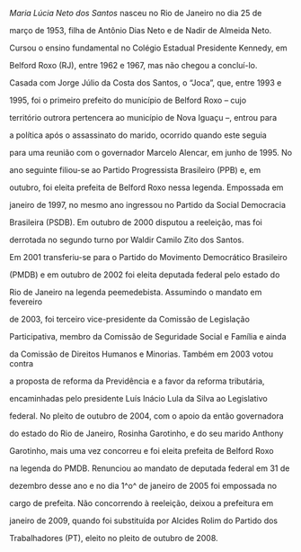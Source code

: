 

*Maria Lúcia Neto dos Santos* nasceu no Rio de Janeiro no dia 25 de

março de 1953, filha de Antônio Dias Neto e de Nadir de Almeida Neto.



Cursou o ensino fundamental no Colégio Estadual Presidente Kennedy, em

Belford Roxo (RJ), entre 1962 e 1967, mas não chegou a concluí-lo.



Casada com Jorge Júlio da Costa dos Santos, o “Joca”, que, entre 1993 e

1995, foi o primeiro prefeito do município de Belford Roxo – cujo

território outrora pertencera ao município de Nova Iguaçu –, entrou para

a política após o assassinato do marido, ocorrido quando este seguia

para uma reunião com o governador Marcelo Alencar, em junho de 1995. No

ano seguinte filiou-se ao Partido Progressista Brasileiro (PPB) e, em

outubro, foi eleita prefeita de Belford Roxo nessa legenda. Empossada em

janeiro de 1997, no mesmo ano ingressou no Partido da Social Democracia

Brasileira (PSDB). Em outubro de 2000 disputou a reeleição, mas foi

derrotada no segundo turno por Waldir Camilo Zito dos Santos.



Em 2001 transferiu-se para o Partido do Movimento Democrático Brasileiro

(PMDB) e em outubro de 2002 foi eleita deputada federal pelo estado do

Rio de Janeiro na legenda peemedebista. Assumindo o mandato em fevereiro

de 2003, foi terceiro vice-presidente da Comissão de Legislação

Participativa, membro da Comissão de Seguridade Social e Família e ainda

da Comissão de Direitos Humanos e Minorias. Também em 2003 votou contra

a proposta de reforma da Previdência e a favor da reforma tributária,

encaminhadas pelo presidente Luís Inácio Lula da Silva ao Legislativo

federal. No pleito de outubro de 2004, com o apoio da então governadora

do estado do Rio de Janeiro, Rosinha Garotinho, e do seu marido Anthony

Garotinho, mais uma vez concorreu e foi eleita prefeita de Belford Roxo

na legenda do PMDB. Renunciou ao mandato de deputada federal em 31 de

dezembro desse ano e no dia 1^o^ de janeiro de 2005 foi empossada no

cargo de prefeita. Não concorrendo à reeleição, deixou a prefeitura em

janeiro de 2009, quando foi substituída por Alcides Rolim do Partido dos

Trabalhadores (PT), eleito no pleito de outubro de 2008.



